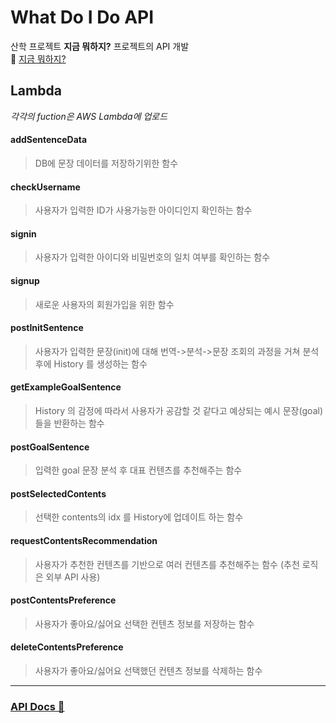 # What Do I Do API

산학 프로젝트 **지금 뭐하지?** 프로젝트의 API 개발   
🔗 [지금 뭐하지?](https://whatdoido.kro.kr/)

## Lambda
_각각의 fuction은 AWS Lambda에 업로드_

#### addSentenceData
> DB에 문장 데이터를 저장하기위한 함수
> 
#### checkUsername
> 사용자가 입력한 ID가 사용가능한 아이디인지 확인하는 함수
> 
#### signin
> 사용자가 입력한 아이디와 비밀번호의 일치 여부를 확인하는 함수
> 
#### signup
> 새로운 사용자의 회원가입을 위한 함수
> 
#### postInitSentence
> 사용자가 입력한 문장(init)에 대해 번역->분석->문장 조회의 과정을 거쳐 분석 후에 History 를 생성하는 함수
> 
#### getExampleGoalSentence
> History 의 감정에 따라서 사용자가 공감할 것 같다고 예상되는 예시 문장(goal)들을 반환하는 함수
>  
#### postGoalSentence
> 입력한 goal 문장 분석 후 대표 컨텐츠를 추천해주는 함수
>  
#### postSelectedContents
> 선택한 contents의 idx 를 History에 업데이트 하는 함수
>  
#### requestContentsRecommendation
> 사용자가 추천한 컨텐츠를 기반으로 여러 컨텐츠를 추천해주는 함수 (추천 로직은 외부 API 사용)
> 
#### postContentsPreference
> 사용자가 좋아요/싫어요 선택한 컨텐츠 정보를 저장하는 함수
>
#### deleteContentsPreference
> 사용자가 좋아요/싫어요 선택했던 컨텐츠 정보를 삭제하는 함수
>
<hr />

### [API Docs 📑](https://documenter.getpostman.com/view/12312893/TzCQbRzB) 

